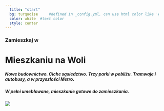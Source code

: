 ```yaml
---
  title: "start"
  bg: turquoise     #defined in _config.yml, can use html color like '#010101'
  color: white  #text color
  style: center
---
```

<h3>Zamieszkaj w</h3>
<h1>Mieszkaniu na Woli</h1>
<h5>Nowe budownictwo. Ciche sąsiedztwo. Trzy parki w pobliżu. Tramwaje i autobusy, a w przyszłości Metro.</h5>
<h5>W pełni umeblowane, mieszkanie gotowe do zamieszkania.</h5>

<div class="row">
<img src="{{ "/img/mieszkanie/m-front-01.png" | prepend: site.baseurl }}" class="img-responsive">
</div>
